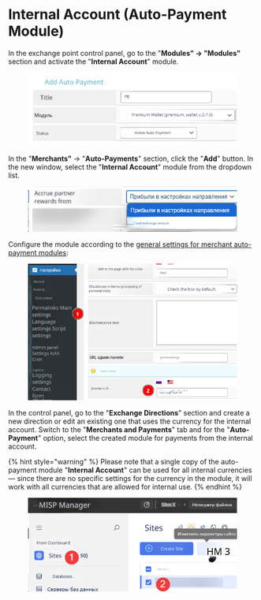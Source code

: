 # Internal Account (Auto-Payment Module)

In the exchange point control panel, go to the "**Modules" → "Modules"** section and activate the "**Internal Account**" module.

<figure><img src="../../../.gitbook/assets/image (117)_eng.png" alt=""><figcaption></figcaption></figure>

In the "**Merchants"** → "**Auto-Payments**" section, click the "**Add**" button. In the new window, select the "**Internal Account**" module from the dropdown list.

<figure><img src="../../../.gitbook/assets/image (97)_eng.png" alt=""><figcaption></figcaption></figure>

Configure the module according to the [general settings for merchant auto-payment modules](https://premium.gitbook.io/main/osnovnye-nastroiki/merchanty-i-avtovyplaty/avtovyplaty/obshie-nastroiki-avtovyplat):

<figure><img src="../../../.gitbook/assets/image (1)_eng.png" alt=""><figcaption></figcaption></figure>

In the control panel, go to the "**Exchange Directions**" section and create a new direction or edit an existing one that uses the currency for the internal account. Switch to the "**Merchants and Payments**" tab and for the "**Auto-Payment**" option, select the created module for payments from the internal account.

{% hint style="warning" %}
Please note that a single copy of the auto-payment module "**Internal Account**" can be used for all internal currencies — since there are no specific settings for the currency in the module, it will work with all currencies that are allowed for internal use.
{% endhint %}

<figure><img src="../../../.gitbook/assets/image (101)_eng.png" alt=""><figcaption></figcaption></figure>